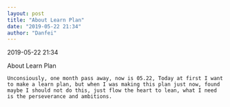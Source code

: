 ```yaml
---
layout: post
title: "About Learn Plan"
date: "2019-05-22 21:34"
author: "Danfei"
---
```

2019-05-22 21:34

About Learn Plan


	Unconsiously, one month pass away, now is 05.22, Today at first I want to make a learn plan, but when I was making this plan just now, found
	maybe I should not do this, just flow the heart to lean, what I need is the perseverance and ambitions.